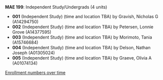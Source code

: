 **MAE 199**: Independent Study/Undergrads (4 units)

- **001** (Independent Study) (time and location TBA) by Gravish, Nicholas G (A14294750)
- **002** (Independent Study) (time and location TBA) by Petersen, Lonnie Grove (A14377595)
- **003** (Independent Study) (time and location TBA) by Morimoto, Tania (A15746684)
- **004** (Independent Study) (time and location TBA) by Delson, Nathan Joseph (A01305024)
- **005** (Independent Study) (time and location TBA) by Graeve, Olivia A (A01074134)

[Enrollment numbers over time](./MAE199.tsv)
